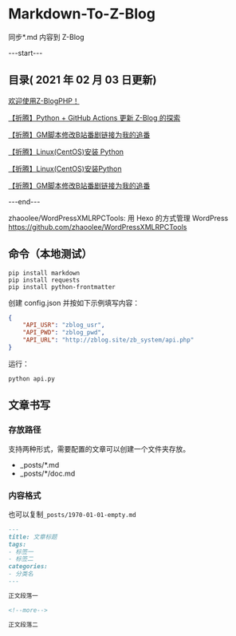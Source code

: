 # Markdown-To-Z-Blog

同步*.md 内容到 Z-Blog

---start---

## 目录( 2021 年 02 月 03 日更新)

[欢迎使用Z-BlogPHP！](https://zbp17.wdssmq.com/post/1.html "欢迎使用Z-BlogPHP！")

[【折腾】Python + GitHub Actions 更新 Z-Blog 的探索](https://zbp17.wdssmq.com/post/3.html "【折腾】Python + GitHub Actions 更新 Z-Blog 的探索")

[【折腾】GM脚本修改B站番剧链接为我的追番](https://zbp17.wdssmq.com/post/4.html "【折腾】GM脚本修改B站番剧链接为我的追番")

[【折腾】Linux(CentOS)安装 Python](https://zbp17.wdssmq.com/post/5.html "【折腾】Linux(CentOS)安装 Python")

[【折腾】Linux(CentOS)安装Python](https://zbp17.wdssmq.com/post/6.html "【折腾】Linux(CentOS)安装Python")

[【折腾】GM脚本修改B站番剧链接为我的追番](https://zbp17.wdssmq.com/post/7.html "【折腾】GM脚本修改B站番剧链接为我的追番")

---end---

zhaoolee/WordPressXMLRPCTools: 用 Hexo 的方式管理 WordPress
https://github.com/zhaoolee/WordPressXMLRPCTools

## 命令（本地测试）

```shell
pip install markdown
pip install requests
pip install python-frontmatter
```

创建 config.json 并按如下示例填写内容：

```json
{
    "API_USR": "zblog_usr",
    "API_PWD": "zblog_pwd",
    "API_URL": "http://zblog.site/zb_system/api.php"
}
```

运行：

`python api.py`

## 文章书写

### 存放路径

支持两种形式，需要配置的文章可以创建一个文件夹存放。

- _posts/*.md
- _posts/*/doc.md

### 内容格式

也可以复制`_posts/1970-01-01-empty.md`

```md
---
title: 文章标题
tags:
- 标签一
- 标签二
categories:
- 分类名
---

正文段落一

<!--more-->

正文段落二

```
